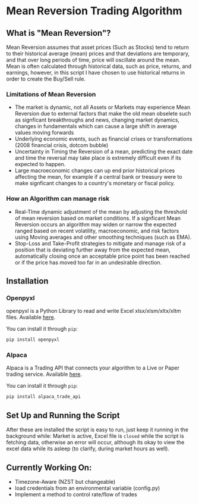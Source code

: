 # Mean Reversion Trading Algorithm

## What is "Mean Reversion"?
Mean Reversion assumes that asset prices (Such as Stocks) tend to return to their historical average (mean) prices and that deviations are temporary, and that over long periods of time, price will oscillate around the mean.  Mean is often calculated through historical data, such as price, returns, and earnings, however, in this script I have chosen to use historical returns in order to create the Buy/Sell rule.

### Limitations of Mean Reversion
- The market is dynamic, not all Assets or Markets may experience Mean Reversion due to external factors that make the old mean obselete such as signficant breakthroughs and news, changing market dynamics, changes in fundamentals which can cause a large shift in average values moving forwards
- Underlying economic events, such as financial crises or transformations (2008 financial crisis, dotcom bubble)
- Uncertainty in Timing the Reversion of a mean, predicting the exact date and time the reversal may take place is extremely difficult even if its expected to happen.
- Large macroeconomic changes can up end prior historical prices affecting the mean, for example if a central bank or treasury were to make signficant changes to a country's monetary or fiscal policy.

### How an Algorithm can manage risk
- Real-TIme dynamic adjustment of the mean by adjusting the threshold of mean reversion based on market conditions.  If a signficant Mean Reversion occurs an algorithm may widen or narrow the expected ranged based on recent volatility, macroeconomic, and risk factors using Moving averages and other smoothing techniques (such as EMA).
- Stop-Loss and Take-Profit strategies to mitigate and manage risk of a position that is deviating further away from the expected mean, automatically closing once an acceptable price point has been reached or if the price has moved too far in an undesirable direction.


## Installation

### Openpyxl

openpyxl is a Python Library to read and write Excel xlsx/xlsm/xltx/xltm files. Available [here](https://openpyxl.readthedocs.io/en/stable/).

You can install it through `pip`:

```bash
pip install openpyxl
```

### Alpaca

Alpaca is a Trading API that connects your algorithm to a Live or Paper trading service. Available [here](https://alpaca.markets/).

You can install it through `pip`:

```bash
pip install alpaca_trade_api
```

## Set Up and Running the Script

After these are installed the script is easy to run, just keep it running in the background while: Market is active, Excel file is `closed` while the script is fetching data, otherwise an error will occur, although its okay to view the excel data while its asleep (to clarify, during market hours as well).

## Currently Working On:
- Timezone-Aware (NZST but changeable)
- load credentials from an environmental variable (config.py)
- Implement a method to control rate/flow of trades


